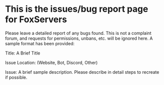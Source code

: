 # This is the issues/bug report page for FoxServers
Please leave a detailed report of any bugs found. This is not a complaint forum, and requests for permissions, unbans, etc. will be ignored here.
A sample format has been provided:

Title: A Brief Title

Issue Location: (Website, Bot, Discord, Other)

Issue: A brief sample description. Please describe in detail steps to recreate if possible.
